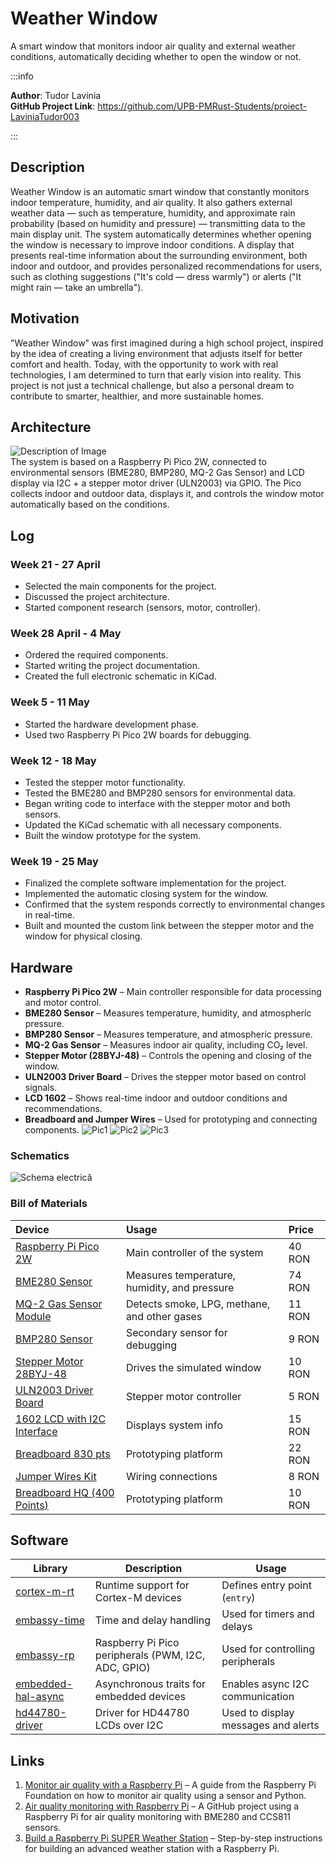 # Weather Window
A smart window that monitors indoor air quality and external weather conditions, automatically deciding whether to open the window or not.

:::info 

**Author**: Tudor Lavinia \
**GitHub Project Link**: https://github.com/UPB-PMRust-Students/proiect-LaviniaTudor003

:::

## Description

Weather Window is an automatic smart window that constantly monitors indoor temperature, humidity, and air quality.
It also gathers external weather data — such as temperature, humidity, and approximate rain probability (based on humidity and pressure) —  transmitting data to the main display unit.
The system automatically determines whether opening the window is necessary to improve indoor conditions.
A display that presents real-time information about the surrounding environment, both indoor and outdoor, and provides personalized recommendations for users, such as clothing suggestions ("It's cold — dress warmly") or alerts ("It might rain — take an umbrella").

## Motivation

"Weather Window" was first imagined during a high school project, inspired by the idea of creating a living environment that adjusts itself for better comfort and health.
Today, with the opportunity to work with real technologies, I am determined to turn that early vision into reality.
This project is not just a technical challenge, but also a personal dream to contribute to smarter, healthier, and more sustainable homes.

## Architecture 

![Description of Image](diagr.svg) \
The system is based on a Raspberry Pi Pico 2W, connected to environmental sensors (BME280, BMP280, MQ-2 Gas Sensor) and LCD display via I2C + a stepper motor driver (ULN2003) via GPIO. The Pico collects indoor and outdoor data, displays it, and controls the window motor automatically based on the conditions.

## Log

<!-- write your progress here every week -->

### Week 21 - 27 April

- Selected the main components for the project.
- Discussed the project architecture.
- Started component research (sensors, motor, controller).

### Week 28 April - 4 May

- Ordered the required components.
- Started writing the project documentation.
- Created the full electronic schematic in KiCad.

### Week 5 - 11 May
- Started the hardware development phase.
- Used two Raspberry Pi Pico 2W boards for debugging.

### Week 12 - 18 May
- Tested the stepper motor functionality.
- Tested the BME280 and BMP280 sensors for environmental data.
- Began writing code to interface with the stepper motor and both sensors.
- Updated the KiCad schematic with all necessary components.
- Built the window prototype for the system.

### Week 19 - 25 May
- Finalized the complete software implementation for the project.
- Implemented the automatic closing system for the window.
- Confirmed that the system responds correctly to environmental changes in real-time.
- Built and mounted the custom link between the stepper motor and the window for physical closing.

## Hardware

- **Raspberry Pi Pico 2W** – Main controller responsible for data processing and motor control.
- **BME280 Sensor** – Measures temperature, humidity, and atmospheric pressure.
- **BMP280 Sensor** – Measures temperature, and atmospheric pressure.
- **MQ-2 Gas Sensor** – Measures indoor air quality, including CO₂ level.
- **Stepper Motor (28BYJ-48)** – Controls the opening and closing of the window.
- **ULN2003 Driver Board** – Drives the stepper motor based on control signals.
- **LCD 1602** – Shows real-time indoor and outdoor conditions and recommendations.
- **Breadboard and Jumper Wires** – Used for prototyping and connecting components.
![Pic1](poza1.webp)
![Pic2](poza2.webp)
![Pic3](poza3.webp)


### Schematics

![Schema electrică](pm.svg)


### Bill of Materials

<!-- Fill out this table with all the hardware components that you might need.

The format is 
```
| [Device](link://to/device) | This is used ... | [price](link://to/store) |

```

-->


| Device | Usage | Price |
|:------|:------|:------|
| [Raspberry Pi Pico 2W](https://www.optimusdigital.ro/en/raspberry-pi-boards/13327-raspberry-pi-pico-2-w.html?search_query=Raspberry+Pi+Pico+2W&results=36) | Main controller of the system | 40 RON |
| [BME280 Sensor](https://www.optimusdigital.ro/en/pressure-sensors/5649-bme280-barometric-pressure-sensor-module.html?search_query=%09BME280+Barometric+Pressure+Sensor+Module&results=5) | Measures temperature, humidity, and pressure | 74 RON |
| [MQ-2 Gas Sensor Module](https://www.optimusdigital.ro/ro/senzori-de-gaze/107-modul-senzor-gas-mq-2.html?search_query=MQ-2+Gas&results=283) | Detects smoke, LPG, methane, and other gases | 11 RON |
| [BMP280 Sensor](https://www.optimusdigital.ro/en/pressure-sensors/1666-modul-senzor-de-presiune-barometric-bmp280.html?search_query=BMP280+Barometric+Pressure+Sensor+Module&results=3) | Secondary sensor for debugging | 9 RON |
| [Stepper Motor 28BYJ-48](https://sigmanortec.ro/Motor-pas-cu-pas-5V-28BYJ48-p126284049) | Drives the simulated window | 10 RON |
| [ULN2003 Driver Board](https://sigmanortec.ro/Driver-motor-pas-cu-pas-ULN2003-p126284051) | Stepper motor controller | 5 RON |
| [1602 LCD with I2C Interface](https://www.optimusdigital.ro/en/lcds/62-1602-lcd-with-i2c-interface-and-yellow-green-backlight.html?srsltid=AfmBOoollIdsBUWAVIdmxZomtUaHFilrztmMElat_9IseBscTyeunsa1) | Displays system info | 15 RON  |
| [Breadboard 830 pts](https://www.optimusdigital.ro/en/kits/2222-breadboard-kit-hq-830-p.html?search_query=Breadboard+Kit+HQ+830+p&results=12) | Prototyping platform | 22 RON |
| [Jumper Wires Kit](https://www.optimusdigital.ro/en/wires-with-connectors/12-breadboard-jumper-wire-set.html?search_query=%09Breadboard+Jumper+Wires+Set&results=22) | Wiring connections | 8 RON |
| [Breadboard HQ (400 Points)](https://www.optimusdigital.ro/ro/prototipare-breadboard-uri/44-breadboard-400-points.html?search_query=Breadboard+HQ+%28400+Points%29&results=1) | Prototyping platform | 10 RON |


## Software

| Library | Description | Usage |
|---------|-------------|-------|
| [cortex-m-rt](https://crates.io/crates/cortex-m-rt) | Runtime support for Cortex-M devices | Defines entry point (`entry`) |
| [embassy-time](https://crates.io/crates/embassy-time) | Time and delay handling | Used for timers and delays |
| [embassy-rp](https://crates.io/crates/embassy-rp) | Raspberry Pi Pico peripherals (PWM, I2C, ADC, GPIO) | Used for controlling peripherals |
| [embedded-hal-async](https://crates.io/crates/embedded-hal-async) | Asynchronous traits for embedded devices | Enables async I2C communication |
| [hd44780-driver](https://crates.io/crates/hd44780-driver) | Driver for HD44780 LCDs over I2C | Used to display messages and alerts |


## Links

<!-- Add a few links that inspired you and that you think you will use for your project -->

1. [Monitor air quality with a Raspberry Pi](https://www.raspberrypi.com/news/monitor-air-quality-with-a-raspberry-pi/) – A guide from the Raspberry Pi Foundation on how to monitor air quality using a sensor and Python.
2. [Air quality monitoring with Raspberry Pi](https://github.com/StijnGoossens/rpi-airquality) – A GitHub project using a Raspberry Pi for air quality monitoring with BME280 and CCS811 sensors.
3. [Build a Raspberry Pi SUPER Weather Station](https://www.instructables.com/Build-a-Raspberry-Pi-SUPER-Weather-Station/) – Step-by-step instructions for building an advanced weather station with a Raspberry Pi.
